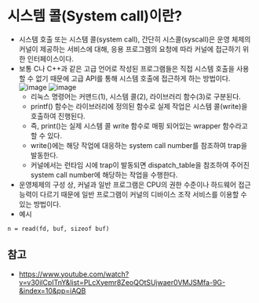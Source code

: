 # 시스템 콜(System call)이란?
* 시스템 호출 또는 시스템 콜(system call), 간단히 시스콜(syscall)은 운영 체제의 커널이 제공하는 서비스에 대해, 응용 프로그램의 요청에 따라 커널에 접근하기 위한 인터페이스이다.
* 보통 C나 C++과 같은 고급 언어로 작성된 프로그램들은 직접 시스템 호출을 사용할 수 없기 때문에 고급 API를 통해 시스템 호출에 접근하게 하는 방법이다.  
![image](https://github.com/y00njinuk/backend-info/assets/71953982/515b52ae-d0ae-456f-9fca-be1d015e8baf)
![image](https://github.com/y00njinuk/backend-info/assets/71953982/e64af34d-6982-467b-b7e0-df6d5fdb6441)
    * 리눅스 명령어는 커맨드(1), 시스템 콜(2), 라이브러리 함수(3)로 구분된다.
    * printf() 함수는 라이브러리에 정의된 함수로 실제 작업은 시스템 콜(write)을 호출하여 진행된다.
    * 즉, print()는 실제 시스템 콜 write 함수로 매핑 되어있는 wrapper 함수라고 할 수 있다.
    * write()에는 해당 작업에 대응하는 system call number를 참조하여 trap을 발동한다.
    * 커널에서는 런타임 시에 trap이 발동되면 dispatch_table을 참조하여 주어진 system call number에 해당하는 작업을 수행한다.
* 운영체제의 구성 상, 커널과 일반 프로그램은 CPU의 권한 수준이나 하드웨어 접근 능력이 다르기 때문에 일반 프로그램이 커널의 디바이스 조작 서비스를 이용할 수 있는 방법이다.
* 예시
```shell
n = read(fd, buf, sizeof buf)
```

## 참고
- https://www.youtube.com/watch?v=v30ilCpITnY&list=PLcXyemr8ZeoQOtSUjwaer0VMJSMfa-9G-&index=10&pp=iAQB
